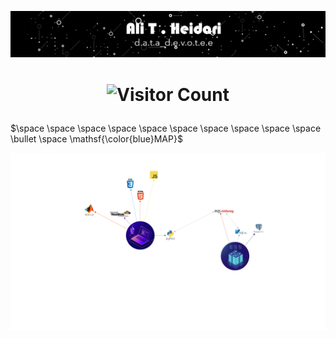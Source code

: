 <p align=center>
  
![](https://github.com/theidari/theidari/blob/main/site%20backgroundwe.gif)
  
</p>

<h1 align=center>
  
![Visitor Count](https://profile-counter.glitch.me/theidari/count.svg)

</h1> 


$\space \space \space \space \space \space \space \space \space \space \bullet \space \mathsf{\color{blue}MAP}$

<p align="left">
<img src="https://github.com/theidari/theidari/blob/main/programming.png" width="1000">
</p>

